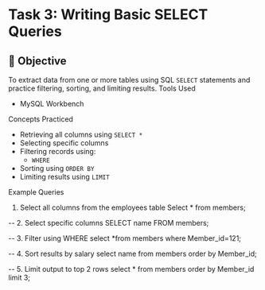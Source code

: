 # Task 3: Writing Basic SELECT Queries

## 🎯 Objective
To extract data from one or more tables using SQL `SELECT` statements and practice filtering, sorting, and limiting results.
 Tools Used

- MySQL Workbench

 Concepts Practiced
- Retrieving all columns using `SELECT *`
- Selecting specific columns
- Filtering records using:
  - `WHERE`
- Sorting using `ORDER BY`
- Limiting results using `LIMIT`

Example Queries

1. Select all columns from the employees table
 Select * from  members;

-- 2. Select specific columns
SELECT name FROM members;

-- 3. Filter using WHERE 
  select *from members where Member_id=121;

-- 4. Sort results by salary
  select name  from members order by Member_id;

-- 5. Limit output to top 2 rows
 select * from members  order by Member_id limit 3;

